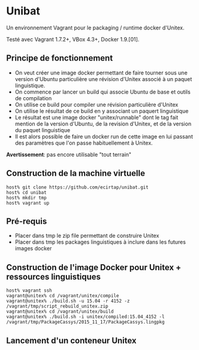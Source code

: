 Unibat
======

Un environnement Vagrant pour le packaging / runtime docker d'Unitex.

Testé avec Vagrant 1.7.2+, VBox 4.3+, Docker 1.9.[01].

## Principe de fonctionnement ##

  - On veut créer une image docker permettant de faire tourner sous une version d'Ubuntu particulière une révision d'Unitex associé à un paquet linguistique.
  - On commence par lancer un build qui associe Ubuntu de base et outils de compilation
  - On utilise ce build pour compiler une révision particulière d'Unitex
  - On utilise le résultat de ce build en y associant un paquert linguistique
  - Le résultat est une image docker "unitex/runnable" dont le tag fait mention de la version d'Ubuntu, de la revision d'Unitex, et de la version du paquet linguistique
  - Il est alors possible de faire un docker run de cette image en lui passant des paramètres que l'on passe habituellement à Unitex.

**Avertissement**: pas encore utilisable "tout terrain"

## Construction de la machine virtuelle

    host% git clone https://github.com/ecirtap/unibat.git
    host% cd unibat
    host% mkdir tmp
    host% vagrant up

## Pré-requis

  - Placer dans tmp le zip file permettant de construire Unitex
  - Placer dans tmp les packages linguistiques à inclure dans les futures images docker

## Construction de l'image Docker pour Unitex + ressources linguistiques

    host% vagrant ssh
    vagrant@unitex% cd /vagrant/unitex/compile
    vagrant@unitex% ./build.sh -u 15.04 -r 4152 -z /vagrant/tmp/script_rebuild_unitex.zip
    vagrant@unitex% cd /vagrant/unitex/build
    vagrant@unitex% ./build.sh -i unitex/compiled:15.04_4152 -l /vagrant/tmp/PackageCassys/2015_11_17/PackageCassys.lingpkg

## Lancement d'un conteneur Unitex

